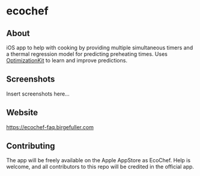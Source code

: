 # ecochef

## About

iOS app to help with cooking by providing multiple simultaneous timers and a thermal regression model for predicting preheating times. Uses [OptimizationKit](https://www.github.com/jonbirge/OptimizationKit) to learn and improve predictions.

## Screenshots

Insert screenshots here...

## Website

https://ecochef-faq.birgefuller.com

## Contributing

The app will be freely available on the Apple AppStore as EcoChef. Help is welcome, and all contributors to this repo will be credited in the official app. 
